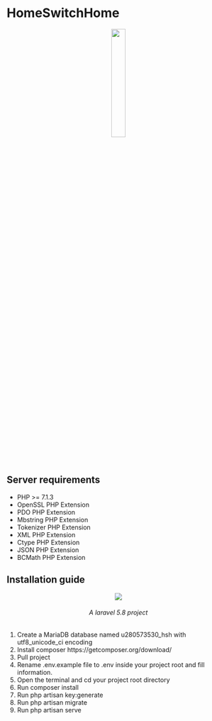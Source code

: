 # HomeSwitchHome
<p align="center"><img src="https://i.imgur.com/6yDD1V9.png" width="25%"></p>
<h2> Server requirements </h2>
<ul>
    <li>PHP &gt;= 7.1.3</li>
    <li>OpenSSL PHP Extension</li>
    <li>PDO PHP Extension</li>
    <li>Mbstring PHP Extension</li>
    <li>Tokenizer PHP Extension</li>
    <li>XML PHP Extension</li>
    <li>Ctype PHP Extension</li>
    <li>JSON PHP Extension</li>
    <li>BCMath PHP Extension</li>
</ul>
<h2> Installation guide </h2>
<p align="center"><img src="https://laravel.com/assets/img/components/logo-laravel.svg"></p>
<h6 align="center"> A laravel 5.8 project </h6>
<ol>
    <li> Create a MariaDB database named u280573530_hsh with utf8_unicode_ci encoding</li>
    <li> Install composer https://getcomposer.org/download/ </li>
    <li> Pull project </li>
    <li> Rename .env.example file to .env inside your project root and fill information. </li>
    <li> Open the terminal and cd your project root directory </li>
    <li> Run composer install </li>
    <li> Run php artisan key:generate </li> 
    <li> Run php artisan migrate </li>
    <li> Run php artisan serve </li>
</ol>
